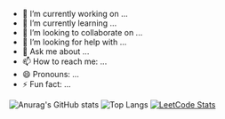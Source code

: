 - 🔭 I’m currently working on ...
- 🌱 I’m currently learning ...
- 👯 I’m looking to collaborate on ...
- 🤔 I’m looking for help with ...
- 💬 Ask me about ...
- 📫 How to reach me: ...
- 😄 Pronouns: ...
- ⚡ Fun fact: ...

![Anurag's GitHub stats](https://github-readme-stats-j1ft3hqrp-11291996s-projects.vercel.app/api?username=11291996&show_icons=true&theme=nord)
![Top Langs](https://github-readme-stats-j1ft3hqrp-11291996s-projects.vercel.app/api/top-langs/?username=11291996&layout=compact&theme=nord)
[![LeetCode Stats](https://leetcard.jacoblin.cool/11291996?theme=nord&font=Puritan&ext=heatmap)](https://leetcode.com/11291996)

<!--
**11291996/11291996** is a ✨ _special_ ✨ repository because its `README.md` (this file) appears on your GitHub profile.
-->
